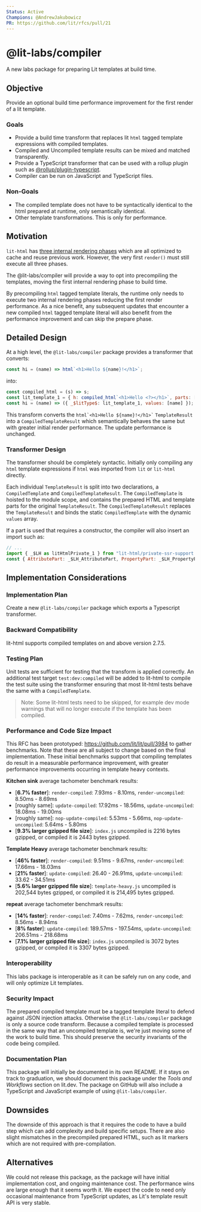 ```yaml
---
Status: Active
Champions: @AndrewJakubowicz
PR: https://github.com/lit/rfcs/pull/21
---
```


# @lit-labs/compiler

A new labs package for preparing Lit templates at build time.

## Objective

Provide an optional build time performance improvement for the first render of a lit template.


### Goals

- Provide a build time transform that replaces lit `html` tagged template expressions with compiled templates.
- Compiled and Uncompiled template results can be mixed and matched transparently.
- Provide a TypeScript transformer that can be used with a rollup plugin such as [@rollup/plugin-typescript](https://www.npmjs.com/package/@rollup/plugin-typescript).
- Compiler can be run on JavaScript and TypeScript files.

### Non-Goals

- The compiled template does not have to be syntactically identical to the html prepared at runtime, only semantically identical.
- Other template transformations. This is only for performance.

## Motivation

`lit-html` has [three internal rendering phases](https://github.com/lit/lit/blob/main/dev-docs/design/how-lit-html-works.md#summary-of-lit-html-rendering-phases) which are all optimized to cache and reuse previous work. However, the very first `render()` must still execute all three phases.

The @lit-labs/compiler will provide a way to opt into precompiling the templates, moving the first internal rendering phase to build time.

By precompiling `html` tagged template literals, the runtime only needs to execute two internal rendering phases reducing the first render performance. As a nice benefit, any subsequent updates that encounter a new compiled `html` tagged template literal will also benefit from the performance improvement and can skip the prepare phase.

## Detailed Design

At a high level, the `@lit-labs/compiler` package provides a transformer that converts:

```js
const hi = (name) => html`<h1>Hello ${name}!</h1>`;
```

into:

```js
const compiled_html = (s) => s;
const lit_template_1 = { h: compiled_html`<h1>Hello <?></h1>`, parts: [{ type: 2, index: 1 }] };
const hi = (name) => ({ _$litType$: lit_template_1, values: [name] });
```

This transform converts the `` html`<h1>Hello ${name}!</h1>` `` `TemplateResult` into a `CompiledTemplateResult` which semantically behaves the same but with greater initial render performance. The update performance is unchanged.

### Transformer Design

The transformer should be completely syntactic. Initially only compiling any `html` template expressions if `html` was imported from `lit` or `lit-html` directly.

Each individual `TemplateResult` is split into two declarations, a `CompiledTemplate` and `CompiledTemplateResult`. The `CompiledTemplate` is hoisted to the module scope, and contains the prepared HTML and template parts for the original `TemplateResult`. The `CompiledTemplateResult` replaces the `TemplateResult` and binds the static `CompiledTemplate` with the dynamic `values` array.

If a part is used that requires a constructor, the compiler
will also insert an import such as:

```js
// ...
import { _$LH as litHtmlPrivate_1 } from "lit-html/private-ssr-support.js";
const { AttributePart: _$LH_AttributePart, PropertyPart: _$LH_PropertyPart, BooleanAttributePart: _$LH_BooleanAttributePart, EventPart: _$LH_EventPart } = litHtmlPrivate_1;
```

## Implementation Considerations

### Implementation Plan

Create a new `@lit-labs/compiler` package which exports a Typescript transformer.

### Backward Compatibility

lit-html supports compiled templates on and above version 2.7.5.

### Testing Plan

Unit tests are sufficient for testing that the transform is applied correctly. An additional test target `test:dev:compiled` will be added to lit-html to compile the test suite using the transformer ensuring that most lit-html tests behave the same with a `CompiledTemplate`.

> Note: Some lit-html tests need to be skipped, for example dev mode warnings that will no longer execute if the template has been compiled.

### Performance and Code Size Impact

This RFC has been prototyped: https://github.com/lit/lit/pull/3984 to gather benchmarks. Note that these are all subject to change based on the final implementation. These initial benchmarks support that compiling templates do result in a measurable performance improvement, with greater performance improvements occurring in template heavy contexts.

**Kitchen sink** average tachometer benchmark results:

- [**6.7% faster**]: `render-compiled`: 7.93ms - 8.10ms, `render-uncompiled`: 8.50ms - 8.69ms
- [roughly same]: `update-compiled`: 17.92ms - 18.56ms, `update-uncompiled`: 18.08ms - 19.00ms
- [roughly same]: `nop-update-compiled`: 5.53ms - 5.66ms, `nop-update-uncompiled`: 5.64ms - 5.80ms
 - [**9.3% larger gzipped file size**]: `index.js` uncompiled is 2216 bytes gzipped, or compiled it is 2443 bytes gzipped.

**Template Heavy** average tachometer benchmark results:

 - [**46% faster**]: `render-compiled`: 9.51ms - 9.67ms, `render-uncompiled`: 17.66ms - 18.03ms
 - [**21% faster**]: `update-compiled`: 26.40 - 26.91ms, `update-uncompiled`: 33.62 - 34.51ms
 - [**5.6% larger gzipped file size**]: `template-heavy.js` uncompiled is 202,544 bytes gzipped, or compiled it is 214,495 bytes gzipped.

**repeat** average tachometer benchmark results:

 - [**14% faster**]: `render-compiled`: 7.40ms - 7.62ms, `render-uncompiled`: 8.56ms - 8.94ms
 - [**8% faster**]: `update-compiled`: 189.57ms - 197.54ms, `update-uncompiled`: 206.51ms - 218.68ms
 - [**7.1% larger gzipped file size**]: `index.js` uncompiled is 3072 bytes gzipped, or compiled it is 3307 bytes gzipped.

### Interoperability

This labs package is interoperable as it can be safely run on any code, and will only optimize Lit templates.

### Security Impact

The prepared compiled template must be a tagged template literal to defend against JSON injection attacks. Otherwise the `@lit-labs/compiler` package is only a source code transform. Because a compiled template is processed in the same way that an uncompiled template is, we're just moving some of the work to build time. This should preserve the security invariants of the code being compiled.

### Documentation Plan

This package will initially be documented in its own README. If it stays on track to graduation, we should document this package under the *Tools and Workflows* section on lit.dev. The package on GitHub will also include a TypeScript and JavaScript example of using `@lit-labs/compiler`.

## Downsides

The downside of this approach is that it requires the code to have a build step which can add complexity and build specific setups. There are also slight mismatches in the precompiled prepared HTML, such as lit markers which are not required with pre-compilation.

## Alternatives

We could not release this package, as the package will have initial implementation cost, and ongoing maintenance cost. The performance wins are large enough that it seems worth it.
We expect the code to need only occasional maintenance from TypeScript updates, as Lit's template result API is very stable.
